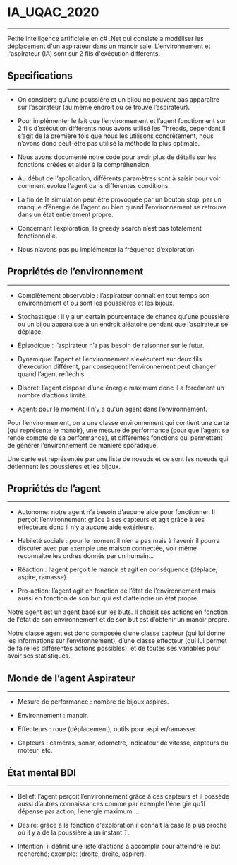 # IA_UQAC_2020

---

Petite intelligence artificielle en c# .Net qui consiste a modéliser les déplacement d'un aspirateur dans un manoir sale. L'environnement et l'aspirateur (IA) sont sur 2 fils d'exécution différents.

## Specifications

---

+ On considère qu'une poussière et un bijou ne peuvent pas apparaître sur l’aspirateur (au même endroit où se trouve l’aspirateur).

+ Pour implémenter le fait que l’environnement et l’agent fonctionnent sur 2 fils d’exécution différents nous avons utilisé les Threads, cependant il s’agit de la première fois que nous les utilisons concrètement, nous n’avons donc peut-être pas utilisé la méthode la plus optimale.

+ Nous avons documenté notre code pour avoir plus de détails sur les fonctions créées et aider à la compréhension.

+ Au début de l’application, différents paramètres sont à saisir pour voir comment évolue l’agent dans différentes conditions.

+ La fin de la simulation peut être provoquée par un bouton stop, par un manque d’énergie de l’agent ou bien quand l’environnement se retrouve dans un état entièrement propre.

+ Concernant l’exploration, la greedy search n’est pas totalement fonctionnelle.

+ Nous n’avons pas pu implémenter la fréquence d’exploration.


## Propriétés de l’environnement

---

+ Complètement observable : l’aspirateur connaît en tout temps son environnement et ou sont les poussières et les bijoux.

+ Stochastique : il y a un certain pourcentage de chance qu'une poussière ou un bijou apparaisse à un endroit aléatoire pendant que l’aspirateur se déplace.

+ Épisodique : l’aspirateur n’a pas besoin de raisonner sur le futur.

+ Dynamique: l’agent et l’environnement s'exécutent sur deux fils d'exécution différent, par conséquent l’environnement peut changer quand l’agent réfléchis.

+ Discret: l’agent dispose d’une énergie maximum donc il a forcément un nombre d’actions limité.

+ Agent: pour le moment il n’y a qu'un agent dans l’environnement.

Pour l’environnement, on a une classe environnement qui contient une carte (qui représente le manoir), une mesure de performance (pour que l’agent se rende compte de sa performance), et différentes fonctions qui permettent de générer l’environnement de manière sporadique.

Une carte est représentée par une liste de noeuds et ce sont les noeuds qui détiennent les poussières et les bijoux.


## Propriétés de l’agent

---

+ Autonome: notre agent n’a besoin d’aucune aide pour fonctionner. Il perçoit l’environnement grâce à ses capteurs et agit grâce à ses effecteurs donc il n’y a aucune aide extérieure.

+ Habileté sociale : pour le moment il n’en a pas mais à l’avenir il pourra discuter avec par exemple une maison connectée, voir même reconnaître les ordres donnés par un humain…

+ Réaction : l’agent perçoit le manoir et agit en conséquence (déplace, aspire, ramasse)

+ Pro-action: l’agent agit en fonction de l’état de l’environnement mais aussi en fonction de son but qui est d’atteindre un état propre. 

Notre agent est un agent basé sur les buts. Il choisit ses actions en fonction de l'état de son environnement et de son but est d’obtenir un manoir propre.

Notre classe agent est donc composée d’une classe capteur (qui lui donne les informations sur l’environnement), d’une classe effecteur (qui lui permet de faire les différentes actions possibles), et de toutes ses variables pour avoir ses statistiques.


## Monde de l’agent Aspirateur

---

+ Mesure de performance : nombre de bijoux aspirés.

+ Environnement : manoir.

+ Effecteurs : roue (déplacement), outils pour aspirer/ramasser.

+ Capteurs : caméras, sonar, odomètre, indicateur de vitesse, capteurs du moteur, etc.


## État mental BDI

---

+ Belief: l’agent perçoit l’environnement grâce à ces capteurs et il possède aussi d’autres connaissances comme par exemple l'énergie qu’il dépense par action, l’energie maximum …

+ Desire: grâce à la fonction d'exploration il connaît la case la plus proche où il y a de la poussière à un instant T.

+ Intention: il définit une liste d’actions à accomplir pour atteindre le but recherché; exemple: (droite, droite, aspirer).
